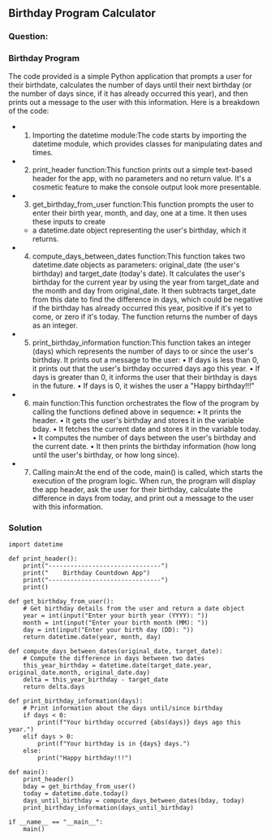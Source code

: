 ## Birthday Program Calculator


### Question:
 ### Birthday Program

The code provided is a simple Python application that prompts a user for their birthdate, calculates the number of days until their next birthday (or the number of days since, if it has
already occurred this year), and then prints out a message to the user with this information. Here is a breakdown of the code:
 - 1. Importing the datetime module:The code starts by importing the datetime module, which provides classes for manipulating dates and times.
 - 2. print_header function:This function prints out a simple text-based header for the app, with no parameters and no return value. It's a cosmetic feature to make the console output look more presentable.
 - 3. get_birthday_from_user function:This function prompts the user to enter their birth year, month, and day, one at a time. It then uses these inputs to create
     - a datetime.date object representing the user's birthday, which it returns.
 - 4. compute_days_between_dates function:This function takes two datetime.date objects as parameters: original_date (the user's birthday) and target_date (today's date). It calculates the user's birthday for the current year by using the year from target_date and the month and day from original_date. It then subtracts target_date from this date to find the difference in days, which could be negative if the birthday has already occurred this year, positive if it's yet to come, or zero if it's today. The function returns the number of days as an integer.
 - 5. print_birthday_information function:This function takes an integer (days) which represents the number of days to or since the user's birthday. It prints out a message to the user:
     • If days is less than 0, it prints out that the user's birthday occurred days ago this year.
     • If days is greater than 0, it informs the user that their birthday is days in the future.
     • If days is 0, it wishes the user a "Happy birthday!!!"
 - 6. main function:This function orchestrates the flow of the program by calling the functions defined above in sequence:
     • It prints the header.
     • It gets the user's birthday and stores it in the variable bday.
     • It fetches the current date and stores it in the variable today.
     • It computes the number of days between the user's birthday and the current date.
     • It then prints the birthday information (how long until the user's birthday, or how long since).
 - 7. Calling main:At the end of the code, main() is called, which starts the execution of the program logic.
When run, the program will display the app header, ask the user for their birthday, calculate the difference in days from today, and print out a message to the user with this information.



### Solution
```
import datetime

def print_header():
    print("-------------------------------")
    print("    Birthday Countdown App")
    print("-------------------------------")
    print()

def get_birthday_from_user():
    # Get birthday details from the user and return a date object
    year = int(input("Enter your birth year (YYYY): "))
    month = int(input("Enter your birth month (MM): "))
    day = int(input("Enter your birth day (DD): "))
    return datetime.date(year, month, day)

def compute_days_between_dates(original_date, target_date):
    # Compute the difference in days between two dates
    this_year_birthday = datetime.date(target_date.year, original_date.month, original_date.day)
    delta = this_year_birthday - target_date
    return delta.days

def print_birthday_information(days):
    # Print information about the days until/since birthday
    if days < 0:
        print(f"Your birthday occurred {abs(days)} days ago this year.")
    elif days > 0:
        print(f"Your birthday is in {days} days.")
    else:
        print("Happy birthday!!!")

def main():
    print_header()
    bday = get_birthday_from_user()
    today = datetime.date.today()
    days_until_birthday = compute_days_between_dates(bday, today)
    print_birthday_information(days_until_birthday)

if __name__ == "__main__":
    main()
```
